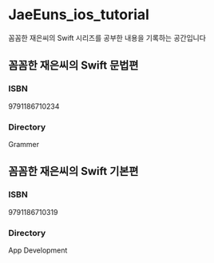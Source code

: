 # JaeEuns_ios_tutorial
꼼꼼한 재은씨의 Swift 시리즈를 공부한 내용을 기록하는 공간입니다

## 꼼꼼한 재은씨의 Swift 문법편
### ISBN
9791186710234
### Directory
Grammer

## 꼼꼼한 재은씨의 Swift 기본편
### ISBN
9791186710319
### Directory
App Development

